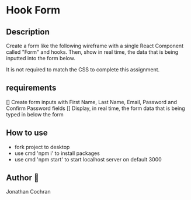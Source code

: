 # Hook Form
## Description 
Create a form like the following wireframe with a single React Component called "Form" and hooks. Then, show in real time, the data that is being inputted into the form below.

It is not required to match the CSS to complete this assignment.

## requirements
[] Create form inputs with First Name, Last Name, Email, Password and Confirm Password fields
[] Display, in real time, the form data that is being typed in below the form

## How to use 
- fork project to desktop
- use cmd 'npm i' to install packages
- use cmd 'npm start' to start localhost server on default 3000

## Author :wave:
Jonathan Cochran